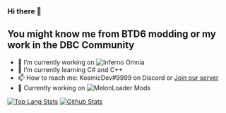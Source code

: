 ### Hi there 👋
## You might know me from BTD6 modding or my work in the DBC Community

- 🔭 I’m currently working on ![Inferno Omnia](https://github.com/Inferno-Dev-Team/Inferno-Omnia)
- 🌱 I’m currently learning C# and C++
- 📫 How to reach me: KosmicDev#9999 on Discord or [Join our server](https://discord.gg/yyJP5HX)
- 🍉 Currently working on ![MelonLoader](https://github.com/LavaGang/MelonLoader) Mods

[![Top Lang Stats](https://github-readme-stats.vercel.app/api/top-langs?username=KosmicShovel)]()
[![Github Stats](https://github-readme-stats.vercel.app/api?username=KosmicShovel)]()
